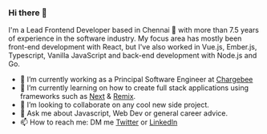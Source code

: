 ### Hi there 👋

I'm a Lead Frontend Developer based in Chennai 🌊 with more than 7.5 years of experience in the software industry. My focus area has mostly been front-end development with React, but I've also worked in Vue.js, Ember.js, Typescript, Vanilla JavaScript and back-end development with Node.js and Go.

- 🔭  I’m currently working as a Principal Software Engineer at [Chargebee](https://www.chargebee.com/)
- 🌱  I’m currently learning on how to create full stack applications using frameworks such as [Next](https://nextjs.org/) & [Remix](https://remix.run).
- 👯  I’m looking to collaborate on any cool new side project.
- 💬  Ask me about Javascript, Web Dev or general career advice.
- 📫  How to reach me: DM me [Twitter](https://twitter.com/nileshrathi01) or [LinkedIn](https://www.linkedin.com/in/rathinilesh/)
